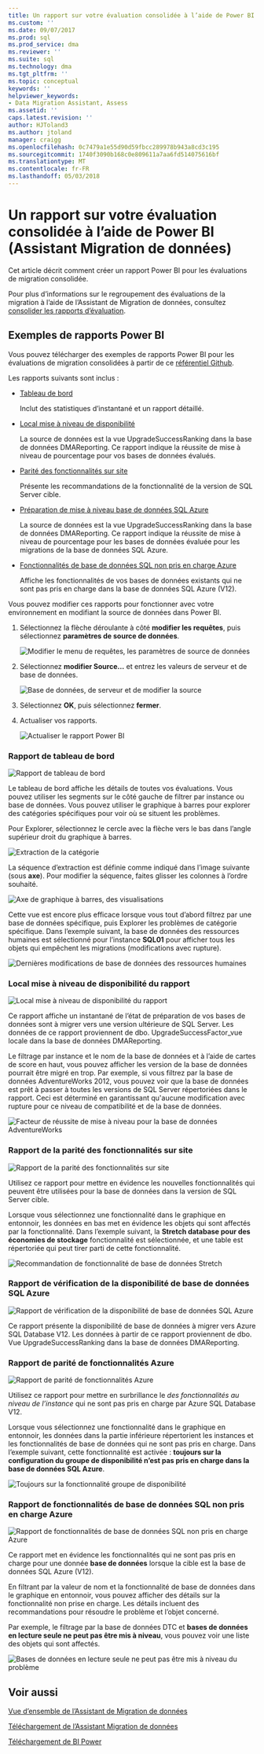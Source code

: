 ```yaml
---
title: Un rapport sur votre évaluation consolidée à l’aide de Power BI (données Assistant Migration SQL Server) | Documents Microsoft
ms.custom: ''
ms.date: 09/07/2017
ms.prod: sql
ms.prod_service: dma
ms.reviewer: ''
ms.suite: sql
ms.technology: dma
ms.tgt_pltfrm: ''
ms.topic: conceptual
keywords: ''
helpviewer_keywords:
- Data Migration Assistant, Assess
ms.assetid: ''
caps.latest.revision: ''
author: HJToland3
ms.author: jtoland
manager: craigg
ms.openlocfilehash: 0c7479a1e55d90d59fbcc289978b943a8cd3c195
ms.sourcegitcommit: 1740f3090b168c0e809611a7aa6fd514075616bf
ms.translationtype: MT
ms.contentlocale: fr-FR
ms.lasthandoff: 05/03/2018
---
```

# <a name="report-on-your-consolidated-assessments-by-using-power-bi-data-migration-assistant"></a>Un rapport sur votre évaluation consolidée à l’aide de Power BI (Assistant Migration de données)

Cet article décrit comment créer un rapport Power BI pour les évaluations de migration consolidée.

Pour plus d’informations sur le regroupement des évaluations de la migration à l’aide de l’Assistant de Migration de données, consultez [consolider les rapports d’évaluation](../dma/dma-consolidatereports.md).

## <a name="sample-power-bi-reports"></a>Exemples de rapports Power BI

Vous pouvez télécharger des exemples de rapports Power BI pour les évaluations de migration consolidées à partir de ce [référentiel Github](https://github.com/Microsoft/sql-server-samples/tree/master/samples/features/data-migration-assistant).

Les rapports suivants sont inclus : 

- [Tableau de bord](#dashboard--details)

  Inclut des statistiques d’instantané et un rapport détaillé.

- [Local mise à niveau de disponibilité](#on-premises-upgrade-readiness--details)

  La source de données est la vue UpgradeSuccessRanking dans la base de données DMAReporting.  Ce rapport indique la réussite de mise à niveau de pourcentage pour vos bases de données évalués.

- [Parité des fonctionnalités sur site](#on-premise-feature-parity--details)

  Présente les recommandations de la fonctionnalité de la version de SQL Server cible.

- [Préparation de mise à niveau base de données SQL Azure](#azure-sql-db-upgrade-readiness--details)

  La source de données est la vue UpgradeSuccessRanking dans la base de données DMAReporting.  Ce rapport indique la réussite de mise à niveau de pourcentage pour les bases de données évaluée pour les migrations de la base de données SQL Azure.

- [Fonctionnalités de base de données SQL non pris en charge Azure](#azure-sql-db-unsupported-features--details)

  Affiche les fonctionnalités de vos bases de données existants qui ne sont pas pris en charge dans la base de données SQL Azure (V12).

Vous pouvez modifier ces rapports pour fonctionner avec votre environnement en modifiant la source de données dans Power BI. 

1. Sélectionnez la flèche déroulante à côté **modifier les requêtes**, puis sélectionnez **paramètres de source de données**.

   ![Modifier le menu de requêtes, les paramètres de source de données](../dma/media/DataSourceSettings.png)

1. Sélectionnez **modifier Source...** et entrez les valeurs de serveur et de base de données.

   ![Base de données, de serveur et de modifier la source](../dma/media/ChangeSource.png)

1. Sélectionnez **OK**, puis sélectionnez **fermer**.

1. Actualiser vos rapports.

   ![Actualiser le rapport Power BI](../dma/media/RefreshReport.png)

### <a name="dashboard-report"></a>Rapport de tableau de bord

![Rapport de tableau de bord](../dma/media/DashboardReport.png)

Le tableau de bord affiche les détails de toutes vos évaluations. Vous pouvez utiliser les segments sur le côté gauche de filtrer par instance ou base de données. Vous pouvez utiliser le graphique à barres pour explorer des catégories spécifiques pour voir où se situent les problèmes.

Pour Explorer, sélectionnez le cercle avec la flèche vers le bas dans l’angle supérieur droit du graphique à barres.

![Extraction de la catégorie](../dma/media/CategoryDrillDown.png)

La séquence d’extraction est définie comme indiqué dans l’image suivante (sous **axe**). Pour modifier la séquence, faites glisser les colonnes à l’ordre souhaité.

![Axe de graphique à barres, des visualisations](../dma/media/VisualizationsAxis.png)

Cette vue est encore plus efficace lorsque vous tout d’abord filtrez par une base de données spécifique, puis Explorer les problèmes de catégorie spécifique. Dans l’exemple suivant, la base de données des ressources humaines est sélectionné pour l’instance **SQL01** pour afficher tous les objets qui empêchent les migrations (modifications avec rupture).

![Dernières modifications de base de données des ressources humaines](../dma/media/BreakingChanges.png)

### <a name="on-premises-upgrade-readiness-report"></a>Local mise à niveau de disponibilité du rapport

![Local mise à niveau de disponibilité du rapport](../dma/media/OnPremisesUpgradeReadinessReport.png)

Ce rapport affiche un instantané de l’état de préparation de vos bases de données sont à migrer vers une version ultérieure de SQL Server. Les données de ce rapport proviennent de dbo. UpgradeSuccessFactor\_vue locale dans la base de données DMAReporting.

Le filtrage par instance et le nom de la base de données et à l’aide de cartes de score en haut, vous pouvez afficher les version de la base de données pourrait être migré en trop. Par exemple, si vous filtrez par la base de données AdventureWorks 2012, vous pouvez voir que la base de données est prêt à passer à toutes les versions de SQL Server répertoriées dans le rapport. Ceci est déterminé en garantissant qu'aucune modification avec rupture pour ce niveau de compatibilité et de la base de données.

![Facteur de réussite de mise à niveau pour la base de données AdventureWorks](../dma/media/UpgradeSuccessFactor.png)

### <a name="on-premises-feature-parity-report"></a>Rapport de la parité des fonctionnalités sur site

![Rapport de la parité des fonctionnalités sur site](../dma/media/OnPremisesFeatureParityReport.png)

Utilisez ce rapport pour mettre en évidence les nouvelles fonctionnalités qui peuvent être utilisées pour la base de données dans la version de SQL Server cible.

Lorsque vous sélectionnez une fonctionnalité dans le graphique en entonnoir, les données en bas met en évidence les objets qui sont affectés par la fonctionnalité. Dans l’exemple suivant, la **Stretch database pour des économies de stockage** fonctionnalité est sélectionnée, et une table est répertoriée qui peut tirer parti de cette fonctionnalité.

![Recommandation de fonctionnalité de base de données Stretch](../dma/media/FeatureRecommend_StretchDatabase.png)

### <a name="azure-sql-db-upgrade-readiness-report"></a>Rapport de vérification de la disponibilité de base de données SQL Azure

![Rapport de vérification de la disponibilité de base de données SQL Azure](../dma/media/AzureSQLDBUpgradeReadinessReport.png)

Ce rapport présente la disponibilité de base de données à migrer vers Azure SQL Database V12. Les données à partir de ce rapport proviennent de dbo. Vue UpgradeSuccessRanking dans la base de données DMAReporting.

### <a name="azure-features-parity-report"></a>Rapport de parité de fonctionnalités Azure

![Rapport de parité de fonctionnalités Azure](../dma/media/AzureFeaturesParityReport.png)

Utilisez ce rapport pour mettre en surbrillance le *des fonctionnalités au niveau de l’instance* qui ne sont pas pris en charge par Azure SQL Database V12.

Lorsque vous sélectionnez une fonctionnalité dans le graphique en entonnoir, les données dans la partie inférieure répertorient les instances et les fonctionnalités de base de données qui ne sont pas pris en charge. Dans l’exemple suivant, cette fonctionnalité est activée : **toujours sur la configuration du groupe de disponibilité n’est pas pris en charge dans la base de données SQL Azure**.  

![Toujours sur la fonctionnalité groupe de disponibilité](../dma/media/Feature_AlwaysOnAvailability.png)

 
### <a name="azure-sql-db-unsupported-features-report"></a>Rapport de fonctionnalités de base de données SQL non pris en charge Azure

![Rapport de fonctionnalités de base de données SQL non pris en charge Azure](../dma/media/AzureSQLDBUnsupportedFeaturesReport.png)

Ce rapport met en évidence les fonctionnalités qui ne sont pas pris en charge pour une donnée **base de données** lorsque la cible est la base de données SQL Azure (V12).

En filtrant par la valeur de nom et la fonctionnalité de base de données dans le graphique en entonnoir, vous pouvez afficher des détails sur la fonctionnalité non prise en charge. Les détails incluent des recommandations pour résoudre le problème et l’objet concerné.

Par exemple, le filtrage par la base de données DTC et **bases de données en lecture seule ne peut pas être mis à niveau**, vous pouvez voir une liste des objets qui sont affectés.

![Bases de données en lecture seule ne peut pas être mis à niveau du problème](../dma/media/ReadOnlyDatabases.png)

## <a name="see-also"></a>Voir aussi

[Vue d’ensemble de l’Assistant de Migration de données](../dma/dma-overview.md)

[Téléchargement de l’Assistant Migration de données](https://www.microsoft.com/download/details.aspx?id=53595)

[Téléchargement de BI Power](https://powerbi.microsoft.com/)
